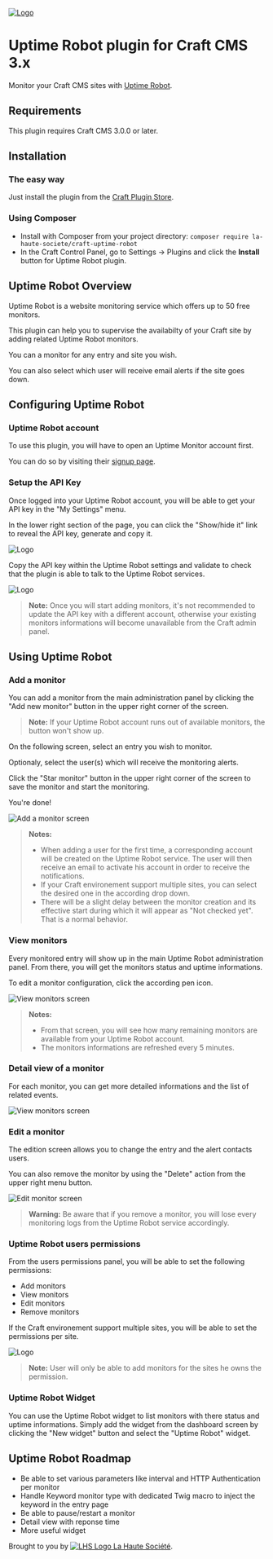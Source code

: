 [![Logo](resources/img/logo_plain.png)][uptime-robot-site]


# Uptime Robot plugin for Craft CMS 3.x

Monitor your Craft CMS sites with [Uptime Robot][uptime-robot-site].


## Requirements

This plugin requires Craft CMS 3.0.0 or later.


## Installation


### The easy way

Just install the plugin from the [Craft Plugin Store][craft-plugin-store].


### Using Composer

  - Install with Composer from your project directory: `composer require la-haute-societe/craft-uptime-robot`
  - In the Craft Control Panel, go to Settings → Plugins and click the **Install** button for Uptime Robot plugin.


## Uptime Robot Overview

Uptime Robot is a website monitoring service which offers up to 50 free monitors.

This plugin can help you to supervise the availabilty of your Craft site by adding related Uptime Robot monitors.

You can a monitor for any entry and site you wish.

You can also select which user will receive email alerts if the site goes down.


## Configuring Uptime Robot


### Uptime Robot account
To use this plugin, you will have to open an Uptime Monitor account first.

You can do so by visiting their [signup page](https://uptimerobot.com/signUp).


### Setup the API Key

Once logged into your Uptime Robot account, you will be able to get your API key in the "My Settings" menu.

In the lower right section of the page, you can click the "Show/hide it" link to reveal the API key, generate and copy it.

![Logo](resources/img/uptime-robot-api-key.png)

Copy the API key within the Uptime Robot settings and validate to check that the plugin is able to talk to the Uptime Robot services.

![Logo](resources/img/uptime-robot-settings.png)
> **Note:**
> Once you will start adding monitors, it's not recommended to update the API key with a different account, otherwise your existing monitors informations will become unavailable from the Craft admin panel.


## Using Uptime Robot


### Add a monitor

You can add a monitor from the main administration panel by clicking the "Add new monitor" button in the upper right corner of the screen.

> **Note:**
> If your Uptime Robot account runs out of available monitors, the button won't show up.

On the following screen, select an entry you wish to monitor. 

Optionaly, select the user(s) which will receive the monitoring alerts.

Click the "Star monitor" button in the upper right corner of the screen to save the monitor and start the monitoring.

You're done!

![Add a monitor screen](resources/img/uptime-robot-add-monitor.png)
> **Notes:**
> 
> * When adding a user for the first time, a corresponding account will be created on the Uptime Robot service. The user will then receive an email to activate his account in order to receive the notifications.
> * If your Craft environement support multiple sites, you can select the desired one in the according drop down. 
> * There will be a slight delay between the monitor creation and its effective start during which it will appear as "Not checked yet". That is a normal behavior.


### View monitors

Every monitored entry will show up in the main Uptime Robot administration panel.
From there, you will get the monitors status and uptime informations.

To edit a monitor configuration, click the according pen icon.

![View monitors screen](resources/img/uptime-robot-view-monitors.png)
> **Notes:**
> 
> * From that screen, you will see how many remaining monitors are available from your Uptime Robot account.
> * The monitors informations are refreshed every 5 minutes.


### Detail view of a monitor

For each monitor, you can get more detailed informations and the list of related events.

![View monitors screen](resources/img/uptime-robot-view-monitor.png)


### Edit a monitor

The edition screen allows you to change the entry and the alert contacts users.

You can also remove the monitor by using the "Delete" action from the upper right menu button.

![Edit monitor screen](resources/img/uptime-robot-edit-monitor.png)
> **Warning:**
> Be aware that if you remove a monitor, you will lose every monitoring logs from the Uptime Robot service accordingly.


### Uptime Robot users permissions

From the users permissions panel, you will be able to set the following permissions:

* Add monitors
* View monitors
* Edit monitors
* Remove monitors

If the Craft environement support multiple sites, you will be able to set the permissions per site.

![Logo](resources/img/uptime-robot-user-permissions.png)
> **Note:**
> User will only be able to add monitors for the sites he owns the permission. 


### Uptime Robot Widget

You can use the Uptime Robot widget to list monitors with there status and uptime informations. Simply add the widget from the dashboard screen by clicking the "New widget" button and select the "Uptime Robot" widget.


## Uptime Robot Roadmap

* Be able to set various parameters like interval and HTTP Authentication per monitor
* Handle Keyword monitor type with dedicated Twig macro to inject the keyword in the entry page
* Be able to pause/restart a monitor
* Detail view with reponse time
* More useful widget

Brought to you by [![LHS Logo](resources/img/lhs.png) La Haute Société][lhs-site].

[uptime-robot-site]: https://uptimerobot.com
[lhs-site]: https://www.lahautesociete.com
[craft-plugin-store]: https://plugins.craftcms.com
